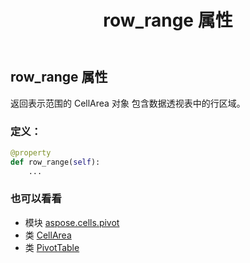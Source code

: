 ﻿---
title: row_range 属性
second_title: Aspose.Cells for Python via .NET API 参考文献
description:
type: docs
weight: 860
url: /zh/python-net/aspose.cells.pivot/pivottable/row_range/
is_root: false
---
## row_range 属性

返回表示范围的 CellArea 对象
包含数据透视表中的行区域。
### 定义：
```python
@property
def row_range(self):
    ...
```

### 也可以看看
* 模块 [aspose.cells.pivot](../../)
* 类 [CellArea](/cells/zh/python-net/aspose.cells/cellarea)
* 类 [PivotTable](/cells/zh/python-net/aspose.cells.pivot/pivottable)
